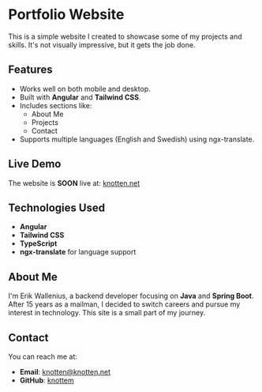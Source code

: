 # Portfolio Website

This is a simple website I created to showcase some of my projects and skills. It's not visually impressive, but it gets the job done.

## Features

- Works well on both mobile and desktop.
- Built with **Angular** and **Tailwind CSS**.
- Includes sections like:
  - About Me
  - Projects
  - Contact
- Supports multiple languages (English and Swedish) using ngx-translate.

## Live Demo

The website is **SOON** live at: [knotten.net](https://knotten.net) 

## Technologies Used

- **Angular**
- **Tailwind CSS**
- **TypeScript**
- **ngx-translate** for language support

## About Me

I'm Erik Wallenius, a backend developer focusing on **Java** and **Spring Boot**. After 15 years as a mailman, I decided to switch careers and pursue my interest in technology. This site is a small part of my journey.

## Contact

You can reach me at:
- **Email**: [knotten@knotten.net](mailto:knotten@knotten.net)
- **GitHub**: [knottem](https://github.com/knottem)


